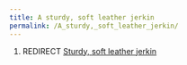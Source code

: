 ```yaml
---
title: A sturdy, soft leather jerkin
permalink: /A_sturdy,_soft_leather_jerkin/
---
```


1.  REDIRECT [Sturdy, soft leather
    jerkin](Sturdy,_soft_leather_jerkin "wikilink")